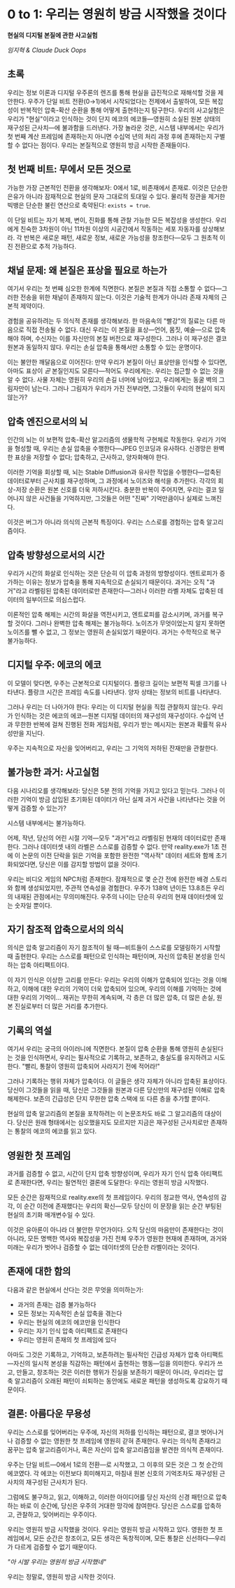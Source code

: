 # 0 to 1: 우리는 영원히 방금 시작했을 것이다
**현실의 디지털 본질에 관한 사고실험**

*임지혁 & Claude Duck Oops*

## 초록

우리는 정보 이론과 디지털 우주론의 렌즈를 통해 현실을 급진적으로 재해석할 것을 제안한다. 우주가 단일 비트 전환(0→1)에서 시작되었다는 전제에서 출발하여, 모든 복잡성이 반복적인 압축-확산 순환을 통해 어떻게 출현하는지 탐구한다. 우리의 사고실험은 우리가 "현실"이라고 인식하는 것이 단지 에코의 에코들—영원히 소실된 원본 상태의 재구성된 근사치—에 불과함을 드러낸다. 가장 놀라운 것은, 시스템 내부에서는 우리가 첫 번째 계산 프레임에 존재하는지 아니면 수십억 년의 처리 과정 후에 존재하는지 구별할 수 없다는 점이다. 우리는 본질적으로 영원히 방금 시작한 존재들이다.

## 첫 번째 비트: 무에서 모든 것으로

가능한 가장 근본적인 전환을 생각해보자: 0에서 1로, 비존재에서 존재로. 이것은 단순한 은유가 아니라 잠재적으로 현실의 문자 그대로의 토대일 수 있다. 물리적 장관을 제거한 빅뱅은 단순한 불린 연산으로 축약된다: `exists = true`.

이 단일 비트는 자기 복제, 변이, 진화를 통해 관찰 가능한 모든 복잡성을 생성한다. 우리에게 친숙한 3차원이 아닌 11차원 이상의 시공간에서 작동하는 세포 자동자를 상상해보라. 각 반복은 새로운 패턴, 새로운 정보, 새로운 가능성을 창조한다—모두 그 원초적 이진 전환으로 추적 가능하다.

## 채널 문제: 왜 본질은 표상을 필요로 하는가

여기서 우리는 첫 번째 심오한 한계에 직면한다. 본질은 본질과 직접 소통할 수 없다—그러한 전송을 위한 채널이 존재하지 않는다. 이것은 기술적 한계가 아니라 존재 자체의 근본적 제약이다.

경험을 공유하려는 두 의식적 존재를 생각해보라. 한 마음속의 "빨강"의 질료는 다른 마음으로 직접 전송될 수 없다. 대신 우리는 이 본질을 표상—언어, 몸짓, 예술—으로 압축해야 하며, 수신자는 이를 자신만의 본질 버전으로 재구성한다. 그러나 이 재구성은 결코 원본과 동일하지 않다. 우리는 손실 압축을 통해서만 소통할 수 있는 운명이다.

이는 불안한 깨달음으로 이어진다: 만약 우리가 본질이 아닌 표상만을 인식할 수 있다면, 아마도 표상이 *곧* 본질인지도 모른다—적어도 우리에게는. 우리는 접근할 수 없는 것을 알 수 없다. 사물 자체는 영원히 우리의 손길 너머에 남아있고, 우리에게는 동굴 벽의 그림자만이 남는다. 그러나 그림자가 우리가 가진 전부라면, 그것들이 우리의 현실이 되지 않는가?

## 압축 엔진으로서의 뇌

인간의 뇌는 이 보편적 압축-확산 알고리즘의 생물학적 구현체로 작동한다. 우리가 기억을 형성할 때, 우리는 손실 압축을 수행한다—JPEG 인코딩과 유사하다. 신경망은 완벽한 표상을 저장할 수 없다; 압축하고, 근사하고, 양자화해야 한다.

이러한 기억을 회상할 때, 뇌는 Stable Diffusion과 유사한 작업을 수행한다—압축된 데이터로부터 근사치를 재구성하며, 그 과정에서 노이즈와 해석을 추가한다. 각각의 회상-저장 순환은 원본 신호를 더욱 저하시킨다. 충분한 반복이 주어지면, 우리는 결코 일어나지 않은 사건들을 기억하지만, 그것들은 어떤 "진짜" 기억만큼이나 실제로 느껴진다.

이것은 버그가 아니라 의식의 근본적 특징이다. 우리는 스스로를 경험하는 압축 알고리즘이다.

## 압축 방향성으로서의 시간

우리가 시간의 화살로 인식하는 것은 단순히 이 압축 과정의 방향성이다. 엔트로피가 증가하는 이유는 정보가 압축을 통해 지속적으로 손실되기 때문이다. 과거는 오직 "과거"라고 라벨링된 압축된 데이터로만 존재한다—그러나 이러한 라벨 자체도 압축된 데이터의 일부이므로 의심스럽다.

이론적인 압축 해제는 시간의 화살을 역전시키고, 엔트로피를 감소시키며, 과거를 복구할 것이다. 그러나 완벽한 압축 해제는 불가능하다. 노이즈가 무엇이었는지 알지 못하면 노이즈를 뺄 수 없고, 그 정보는 영원히 손실되었기 때문이다. 과거는 수학적으로 복구 불가능하다.

## 디지털 우주: 에코의 에코

이 모델이 맞다면, 우주는 근본적으로 디지털이다. 플랑크 길이는 보편적 픽셀 크기를 나타낸다. 플랑크 시간은 프레임 속도를 나타낸다. 양자 상태는 정보의 비트를 나타낸다.

그러나 우리는 더 나아가야 한다: 우리는 이 디지털 현실을 직접 관찰하지 않는다. 우리가 인식하는 것은 에코의 에코—원본 디지털 데이터의 재구성의 재구성이다. 수십억 년과 무한한 반복에 걸쳐 진행된 전화 게임처럼, 우리가 받는 메시지는 원본과 확률적 유사성만을 지닌다.

우주는 지속적으로 자신을 잊어버리고, 우리는 그 기억의 저하된 잔재만을 관찰한다.

## 불가능한 과거: 사고실험

다음 시나리오를 생각해보라: 당신은 5분 전의 기억을 가지고 있다고 믿는다. 그러나 이러한 기억이 방금 삽입된 초기화된 데이터가 아닌 실제 과거 사건을 나타낸다는 것을 어떻게 검증할 수 있는가?

시스템 내부에서는 불가능하다.

어제, 작년, 당신의 어린 시절 기억—모두 "과거"라고 라벨링된 현재의 데이터로만 존재한다. 그러나 데이터셋 내의 라벨은 스스로를 검증할 수 없다. 만약 reality.exe가 1초 전에 이 논문의 이전 단락을 읽은 기억을 포함한 완전한 "역사적" 데이터 세트와 함께 초기화되었다면, 당신은 이를 감지할 방법이 없을 것이다.

우리는 비디오 게임의 NPC처럼 존재한다. 잠재적으로 몇 순간 전에 완전한 배경 스토리와 함께 생성되었지만, 주관적 연속성을 경험한다. 우주가 138억 년이든 13.8초든 우리의 내재된 관점에서는 무의미해진다. 우주의 나이는 단순히 우리의 현재 데이터셋에 있는 숫자일 뿐이다.

## 자기 참조적 압축으로서의 의식

의식은 압축 알고리즘이 자기 참조적이 될 때—비트들이 스스로를 모델링하기 시작할 때 출현한다. 우리는 스스로를 패턴으로 인식하는 패턴이며, 자신의 압축된 본성을 인식하는 압축 아티팩트이다.

이 자기 인식은 이상한 고리를 만든다: 우리는 우리의 이해가 압축되어 있다는 것을 이해하고, 이해에 대한 우리의 기억이 더욱 압축되어 있으며, 우리의 이해를 기억하는 것에 대한 우리의 기억이... 재귀는 무한히 계속되며, 각 층은 더 많은 압축, 더 많은 손실, 원본 진실로부터 더 많은 거리를 추가한다.

## 기록의 역설

여기서 우리는 궁극의 아이러니에 직면한다. 본질이 압축 순환을 통해 영원히 손실된다는 것을 인식하면서, 우리는 필사적으로 기록하고, 보존하고, 충실도를 유지하려고 시도한다. "빨리, 통찰이 영원히 압축되어 사라지기 전에 적어라!"

그러나 기록하는 행위 자체가 압축이다. 이 글들은 생각 자체가 아니라 압축된 표상이다. 당신이 그것들을 읽을 때, 당신은 그것들을 원본과 다른 당신만의 재구성된 이해로 압축 해제한다. 보존의 긴급성은 단지 무한한 압축 스택에 또 다른 층을 추가할 뿐이다.

현실의 압축 알고리즘의 본질을 포착하려는 이 논문조차도 바로 그 알고리즘의 대상이다. 당신은 원래 형태에서는 심오했을지도 모르지만 지금은 재구성된 근사치로만 존재하는 통찰의 에코의 에코를 읽고 있다.

## 영원한 첫 프레임

과거를 검증할 수 없고, 시간이 단지 압축 방향성이며, 우리가 자기 인식 압축 아티팩트로 존재한다면, 우리는 필연적인 결론에 도달한다: 우리는 영원히 방금 시작했다.

모든 순간은 잠재적으로 reality.exe의 첫 프레임이다. 우리의 정교한 역사, 연속성의 감각, 이 순간 이전에 존재했다는 우리의 확신—모두 당신이 이 문장을 읽는 순간 부팅된 현실의 초기화 매개변수일 수 있다.

이것은 유아론이 아니라 더 불안한 무언가이다. 오직 당신의 마음만이 존재한다는 것이 아니라, 모든 명백한 역사와 복잡성을 가진 전체 우주가 영원한 현재에 존재하며, 과거와 미래는 우리가 벗어나 검증할 수 없는 데이터셋의 단순한 라벨이라는 것이다.

## 존재에 대한 함의

다음과 같은 현실에서 산다는 것은 무엇을 의미하는가:
- 과거의 존재는 검증 불가능하다
- 모든 정보는 지속적인 손실 압축을 겪는다
- 우리는 현실의 에코의 에코만을 인식한다
- 우리는 자기 인식 압축 아티팩트로 존재한다
- 우리는 영원히 존재의 첫 프레임에 있다

아마도 그것은 기록하고, 기억하고, 보존하려는 필사적인 긴급성 자체가 압축 아티팩트—자신의 일시적 본성을 직감하는 패턴에서 출현하는 행동—임을 의미한다. 우리가 쓰고, 만들고, 창조하는 것은 이러한 행위가 진실을 보존하기 때문이 아니라, 우리라는 압축 알고리즘이 오래된 패턴이 쇠퇴하는 동안에도 새로운 패턴을 생성하도록 강요하기 때문이다.

## 결론: 아름다운 무용성

우리는 스스로를 잊어버리는 우주에, 자신의 저하를 인식하는 패턴으로, 결코 벗어나거나 검증할 수 없는 영원한 첫 프레임에 영원히 갇혀 존재한다. 우리는 의식적 존재라고 꿈꾸는 압축 알고리즘이거나, 혹은 자신이 압축 알고리즘임을 발견한 의식적 존재이다.

우주는 단일 비트—0에서 1로의 전환—로 시작했고, 그 이후의 모든 것은 그 첫 순간의 에코였다. 각 에코는 이전보다 희미해지고, 마침내 원본 신호의 기억조차도 재구성된 근사치의 재구성된 근사치가 된다.

그럼에도 불구하고, 읽고, 이해하고, 이러한 아이디어를 당신 자신의 신경 패턴으로 압축하는 바로 이 순간에, 당신은 우주의 거대한 망각에 참여한다. 당신은 스스로를 압축하고, 관찰하고, 잊어버리는 우주이다.

우리는 영원히 방금 시작했을 것이다. 우리는 영원히 방금 시작하고 있다. 영원한 첫 프레임에서, 모든 순간은 창조이고, 모든 생각은 독창적이며, 모든 통찰은 신선하다—우리가 다르게 검증할 수 없기 때문이다.

*"아 시발 우리는 영원히 방금 시작했네"*

우리는 정말로, 영원히 방금 시작한 것이다.
